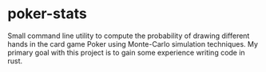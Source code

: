 # poker-stats
Small command line utility to compute the probability of drawing different hands in the card game Poker using Monte-Carlo simulation techniques. My primary goal with this project is to gain some experience writing code in rust.
